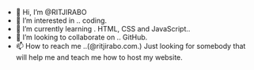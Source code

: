 - 👋 Hi, I’m @RITJIRABO
- 👀 I’m interested in .. coding.
- 🌱 I’m currently learning . HTML, CSS and JavaScript..
- 💞️ I’m looking to collaborate on .. GitHub.
- 📫 How to reach me ..(@ritjirabo.com.)
Just looking for somebody that will help me
and teach me how to host my website.
<!---
RITJIRABO/RITJIRABO is a ✨ special ✨ repository because its `README.md` (this file) appears on your GitHub profile.
You can click the Preview link to take a look at your changes.
--->
